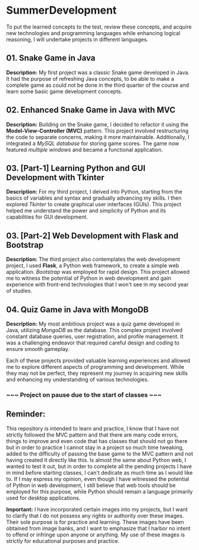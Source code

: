 # SummerDevelopment
To put the learned concepts to the test, review these concepts, and acquire new technologies and programming languages while enhancing logical reasoning, I will undertake projects in different languages.

## 01. Snake Game in Java

**Description:** My first project was a classic Snake game developed in Java. It had the purpose of refreshing Java concepts, to be able to make a complete game as could not be done in the third quarter of the course and learn some basic game development concepts.

## 02. Enhanced Snake Game in Java with MVC

**Description:** Building on the Snake game, I decided to refactor it using the **Model-View-Controller (MVC)** pattern. This project involved restructuring the code to separate concerns, making it more maintainable. Additionally, I integrated a *MySQL database* for storing game scores. The game now featured *multiple windows* and became a functional application.

## 03. [Part-1] Learning Python and GUI Development with Tkinter

**Description:** For my third project, I delved into Python, starting from the basics of variables and syntax and gradually advancing my skills. I then explored *Tkinter* to create graphical user interfaces (GUIs). This project helped me understand the power and simplicity of Python and its capabilities for GUI development.

## 03. [Part-2] Web Development with Flask and Bootstrap

**Description:** The third project also contemplates the web development project, I used **Flask**, a Python web framework, to create a simple web application. *Bootstrap* was employed for rapid design. This project allowed me to witness the potential of Python in web development and gain experience with front-end technologies that I won't see in my second year of studies.

## 04. Quiz Game in Java with MongoDB

**Description:** My most ambitious project was a quiz game developed in Java, utilizing *MongoDB* as the database. This complex project involved constant database queries, user registration, and profile management. It was a challenging endeavor that required careful design and coding to ensure smooth gameplay.

Each of these projects provided valuable learning experiences and allowed me to explore different aspects of programming and development. While they may not be perfect, they represent my journey in acquiring new skills and enhancing my understanding of various technologies.

### ~~~ Project on pause due to the start of classes ~~~ ###

## Reminder:

This repository is intended to learn and practice, I know that I have not strictly followed the MVC pattern and that there are many code errors, things to improve and even code that has classes that should not go there but in order to practice I cannot stay in a project so much time tweaking, added to the difficulty of passing the base game to the MVC pattern and not having created it directly like this. Is almost the same about Python web, I wanted to test it out, but in order to complete all the pending projects I have in mind before starting classes, I can't dedicate as much time as I would like to. If I may express my opinion, even though I have witnessed the potential of Python in web development, I still believe that web tools should be employed for this purpose, while Python should remain a language primarily used for desktop applications.

**Important:** I have incorporated certain images into my projects, but I want to clarify that I do not possess any rights or authority over these images. Their sole purpose is for practice and learning. These images have been obtained from image banks, and I want to emphasize that I harbor no intent to offend or infringe upon anyone or anything. My use of these images is strictly for educational purposes and practice.
